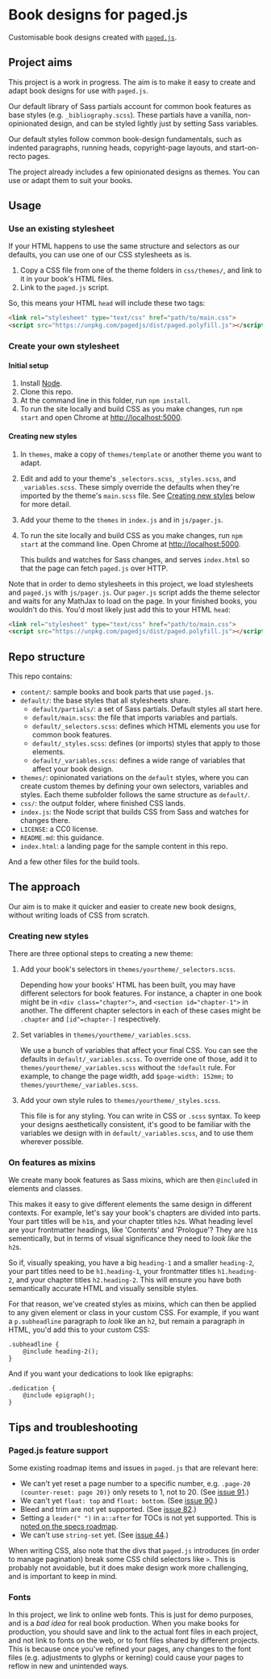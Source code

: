 # Book designs for paged.js

Customisable book designs created with [`paged.js`](https://gitlab.pagedmedia.org/tools/pagedjs).

## Project aims

This project is a work in progress. The aim is to make it easy to create and adapt book designs for use with `paged.js`.

Our default library of Sass partials account for common book features as base styles (e.g. `_bibliography.scss`). These partials have a vanilla, non-opinionated design, and can be styled lightly just by setting Sass variables.

Our default styles follow common book-design fundamentals, such as indented paragraphs, running heads, copyright-page layouts, and start-on-recto pages.

The project already includes a few opinionated designs as themes. You can use or adapt them to suit your books.

## Usage

### Use an existing stylesheet

If your HTML happens to use the same structure and selectors as our defaults, you can use one of our CSS stylesheets as is.

1. Copy a CSS file from one of the theme folders in `css/themes/`, and link to it in your book's HTML files.
2. Link to the `paged.js` script.

So, this means your HTML `head` will include these two tags:

```html
<link rel="stylesheet" type="text/css" href="path/to/main.css">
<script src="https://unpkg.com/pagedjs/dist/paged.polyfill.js"></script>
```

### Create your own stylesheet

#### Initial setup

1. Install [Node](https://nodejs.org).
2. Clone this repo.
3. At the command line in this folder, run `npm install`.
4. To run the site locally and build CSS as you make changes, run `npm start` and open Chrome at [http://localhost:5000](http://localhost:5000).

#### Creating new styles

1. In `themes`, make a copy of `themes/template` or another theme you want to adapt.
1. Edit and add to your theme's `_selectors.scss`, `_styles.scss`, and `_variables.scss`. These simply override the defaults when they're imported by the theme's `main.scss` file. See [Creating new styles](#creating-new-styles) below for more detail.
1. Add your theme to the `themes` in `index.js` and in `js/pager.js`.
1. To run the site locally and build CSS as you make changes, run `npm start` at the command line. Open Chrome at [http://localhost:5000](http://localhost:5000).

   This builds and watches for Sass changes, and serves `index.html` so that the page can fetch `paged.js` over HTTP.

Note that in order to demo stylesheets in this project, we load stylesheets and `paged.js` with `js/pager.js`. Our `pager.js` script adds the theme selector and waits for any MathJax to load on the page. In your finished books, you wouldn't do this. You'd most likely just add this to your HTML `head`:

```html
<link rel="stylesheet" type="text/css" href="path/to/main.css">
<script src="https://unpkg.com/pagedjs/dist/paged.polyfill.js"></script>
```

## Repo structure

This repo contains:

- `content/`: sample books and book parts that use `paged.js`.
- `default/`: the base styles that all stylesheets share.
    - `default/partials/`: a set of Sass partials. Default styles all start here.
    - `default/main.scss`: the file that imports variables and partials.
    - `default/_selectors.scss`: defines which HTML elements you use for common book features.
    - `default/_styles.scss`: defines (or imports) styles that apply to those elements.
    - `default/_variables.scss`: defines a wide range of variables that affect your book design.
- `themes/`: opinionated variations on the `default` styles, where you can create custom themes by defining your own selectors, variables and styles. Each theme subfolder follows the same structure as `default/`.
- `css/`: the output folder, where finished CSS lands.
- `index.js`: the Node script that builds CSS from Sass and watches for changes there.
- `LICENSE`: a CC0 license.
- `README.md`: this guidance.
- `index.html`: a landing page for the sample content in this repo.

And a few other files for the build tools.

## The approach

Our aim is to make it quicker and easier to create new book designs, without writing loads of CSS from scratch.

### Creating new styles

There are three optional steps to creating a new theme:

1. Add your book's selectors in `themes/yourtheme/_selectors.scss`.

   Depending how your books' HTML has been built, you may have different selectors for book features. For instance, a chapter in one book might be in `<div class="chapter">`, and `<section id="chapter-1">` in another. The different chapter selectors in each of these cases might be `.chapter` and `[id^=chapter-]` respectively.

1. Set variables in `themes/yourtheme/_variables.scss`.

   We use a bunch of variables that affect your final CSS. You can see the defaults in `default/_variables.scss`. To override one of those, add it to `themes/yourtheme/_variables.scss` without the `!default` rule. For example, to change the page width, add `$page-width: 152mm;` to `themes/yourtheme/_variables.scss`.

1. Add your own style rules to `themes/yourtheme/_styles.scss`.

   This file is for any styling. You can write in CSS or `.scss` syntax. To keep your designs aesthetically consistent, it's good to be familiar with the variables we design with in `default/_variables.scss`, and to use them wherever possible.

### On features as mixins

We create many book features as Sass mixins, which are then `@include`d in elements and classes.

This makes it easy to give different elements the same design in different contexts. For example, let's say your book's chapters are divided into parts. Your part titles will be `h1`s, and your chapter titles `h2`s. What heading level are your frontmatter headings, like 'Contents' and 'Prologue'? They are `h1`s sementically, but in terms of visual significance they need to *look like* the `h2`s.

So if, visually speaking, you have a big `heading-1` and a smaller `heading-2`, your part titles need to be `h1.heading-1`, your frontmatter titles `h1.heading-2`, and your chapter titles `h2.heading-2`. This will ensure you have both semantically accurate HTML and visually sensible styles.

For that reason, we've created styles as mixins, which can then be applied to any given element or class in your custom CSS. For example, if you want a `p.subheadline` paragraph to *look* like an `h2`, but remain a paragraph in HTML, you'd add this to your custom CSS:

```
.subheadline {
    @include heading-2();
}
```

And if you want your dedications to look like epigraphs:

```
.dedication {
    @include epigraph();
}
```

## Tips and troubleshooting

### Paged.js feature support

Some existing roadmap items and issues in `paged.js` that are relevant here:

- We can't yet reset a page number to a specific number, e.g. `.page-20 (counter-reset: page 20)}` only resets to 1, not to 20. (See [issue 91](https://gitlab.pagedmedia.org/tools/pagedjs/issues/91).)
- We can't yet `float: top` and `float: bottom`. (See [issue 90](https://gitlab.pagedmedia.org/tools/pagedjs/issues/90).)
- Bleed and trim are not yet supported. (See [issue 82](https://gitlab.pagedmedia.org/tools/pagedjs/issues/82).)
- Setting a `leader(" ")` in `a::after` for TOCs is not yet supported. This is [noted on the specs roadmap](https://gitlab.pagedmedia.org/tools/pagedjs/wikis/Support-of-specifications).
- We can't use `string-set` yet. (See [issue 44](https://gitlab.pagedmedia.org/tools/pagedjs/issues/44).)

When writing CSS, also note that the divs that `paged.js` introduces (in order to manage pagination) break some CSS child selectors like `>`. This is probably not avoidable, but it does make design work more challenging, and is important to keep in mind.

### Fonts

In this project, we link to online web fonts. This is just for demo purposes, and is a *bad idea* for real book production. When you make books for production, you should save and link to the actual font files in each project, and not link to fonts on the web, or to font files shared by different projects. This is because once you've refined your pages, any changes to the font files (e.g. adjustments to glyphs or kerning) could cause your pages to reflow in new and unintended ways.
